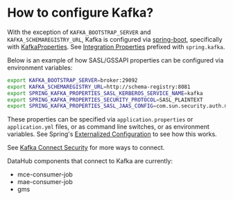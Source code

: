 # How to configure Kafka?

With the exception of `KAFKA_BOOTSTRAP_SERVER` and `KAFKA_SCHEMAREGISTRY_URL`, Kafka is configured via
[spring-boot](https://spring.io/projects/spring-boot), specifically with
[KafkaProperties](https://docs.spring.io/spring-boot/docs/current/api/org/springframework/boot/autoconfigure/kafka/KafkaProperties.html).
See
[Integration Properties](https://docs.spring.io/spring-boot/docs/current/reference/html/appendix-application-properties.html#integration-properties)
prefixed with `spring.kafka`.

Below is an example of how SASL/GSSAPI properties can be configured via environment variables:

```bash
export KAFKA_BOOTSTRAP_SERVER=broker:29092
export KAFKA_SCHEMAREGISTRY_URL=http://schema-registry:8081
export SPRING_KAFKA_PROPERTIES_SASL_KERBEROS_SERVICE_NAME=kafka
export SPRING_KAFKA_PROPERTIES_SECURITY_PROTOCOL=SASL_PLAINTEXT
export SPRING_KAFKA_PROPERTIES_SASL_JAAS_CONFIG=com.sun.security.auth.module.Krb5LoginModule required principal='principal@REALM' useKeyTab=true storeKey=true keyTab='/keytab';
```

These properties can be specified via `application.properties` or `application.yml` files, or as command line switches,
or as environment variables. See Spring's
[Externalized Configuration](https://docs.spring.io/spring-boot/docs/current/reference/html/spring-boot-features.html#boot-features-external-config)
to see how this works.

See [Kafka Connect Security](https://docs.confluent.io/current/connect/security.html) for more ways to connect.

DataHub components that connect to Kafka are currently:

- mce-consumer-job
- mae-consumer-job
- gms
